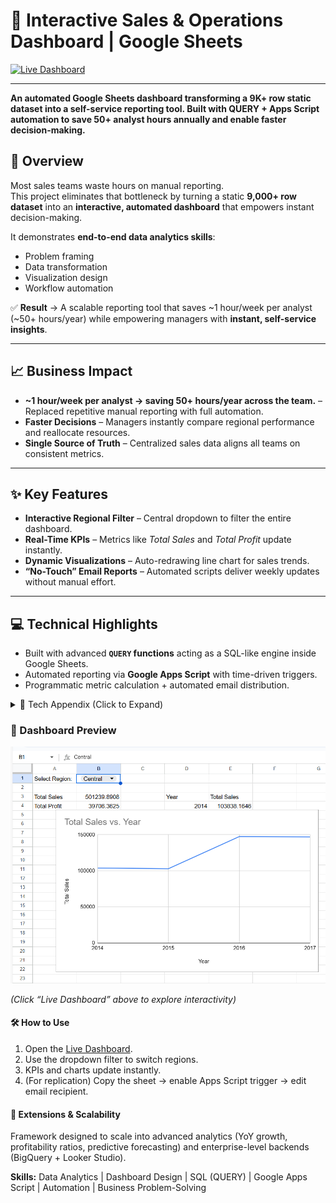 # 🚀 Interactive Sales & Operations Dashboard | Google Sheets

[![Live Dashboard](https://img.shields.io/badge/🔗-Live%20Dashboard-blue)](https://docs.google.com/spreadsheets/d/1uYhdP-HLEO9rGaw8a_adH9PUFRhoJjzh5_HuPwkFbCU/edit?usp=sharing)

---
**An automated Google Sheets dashboard transforming a 9K+ row static dataset into a self-service reporting tool. Built with QUERY + Apps Script automation to save 50+ analyst hours annually and enable faster decision-making.**

## 📌 Overview
Most sales teams waste hours on manual reporting.  
This project eliminates that bottleneck by turning a static **9,000+ row dataset** into an **interactive, automated dashboard** that empowers instant decision-making.  

It demonstrates **end-to-end data analytics skills**:  
- Problem framing  
- Data transformation  
- Visualization design  
- Workflow automation  

✅ **Result** → A scalable reporting tool that saves ~1 hour/week per analyst (~50+ hours/year) while empowering managers with **instant, self-service insights**.

---

## 📈 Business Impact
- **~1 hour/week per analyst → saving 50+ hours/year across the team.** – Replaced repetitive manual reporting with full automation.  
- **Faster Decisions** – Managers instantly compare regional performance and reallocate resources.  
- **Single Source of Truth** – Centralized sales data aligns all teams on consistent metrics.  

---

## ✨ Key Features
- **Interactive Regional Filter** – Central dropdown to filter the entire dashboard.  
- **Real-Time KPIs** – Metrics like *Total Sales* and *Total Profit* update instantly.  
- **Dynamic Visualizations** – Auto-redrawing line chart for sales trends.  
- **“No-Touch” Email Reports** – Automated scripts deliver weekly updates without manual effort.  

---

## 💻 Technical Highlights
- Built with advanced **`QUERY` functions** acting as a SQL-like engine inside Google Sheets.  
- Automated reporting via **Google Apps Script** with time-driven triggers.  
- Programmatic metric calculation + automated email distribution.  

<details>
<summary>📂 Tech Appendix (Click to Expand)</summary>

### QUERY Function Examples
```sql
-- Total Sales
=QUERY('Raw Data'!A:U, "SELECT SUM(R) WHERE M = '"&B1&"' LABEL SUM(R) ''")

-- Total Profit
=QUERY('Raw Data'!A:U, "SELECT SUM(U) WHERE M = '"&B1&"' LABEL SUM(U) ''")

-- Dynamic Chart Data
=QUERY('Raw Data'!A:U, "SELECT YEAR(C), SUM(R) 
 WHERE M = '"&B1&"' 
 GROUP BY YEAR(C) 
 ORDER BY YEAR(C) 
 LABEL YEAR(C) 'Year', SUM(R) 'Total Sales'")
```
### Google Apps Script for Automation
```
/**
 * Calculates total sales for a given region
 * and sends a summary report via email.
 */
function sendSalesReport(regionName = "Central") {
  const SHEET_NAME = "Raw Data";
  const sheet = SpreadsheetApp.getActiveSpreadsheet().getSheetByName(SHEET_NAME);
  const data = sheet.getDataRange().getValues();
  let regionSales = 0;

  for (let i = 1; i < data.length; i++) { // skip header row
    const row = data[i];
    const region = row[12]; // Column M
    const sales = Number(row[17]) || 0; // Column R
    if (region === regionName) {
      regionSales += sales;
    }
  }

  const recipient = "your_email@example.com";
  const subject = `Automated Weekly Sales Report: ${regionName} Region`;
  const body = `This is your automated weekly report.\n\n` +
               `Total sales for the ${regionName} region are: $${regionSales.toFixed(2)}`;

  MailApp.sendEmail(recipient, subject, body);
}

```
</details>

### 📸 Dashboard Preview

![Dashboard Screenshot](https://raw.githubusercontent.com/Naseem-DataAnalytics/Interactive-Sales-Dashboard-Google-Sheets/main/Dashboard%20Screenshot.png)

*(Click “Live Dashboard” above to explore interactivity)*  

#### 🛠 How to Use

1. Open the [Live Dashboard](https://docs.google.com/spreadsheets/d/1uYhdP-HLEO9rGaw8a_adH9PUFRhoJjzh5_HuPwkFbCU/edit?usp=sharing).  
2. Use the dropdown filter to switch regions.  
3. KPIs and charts update instantly.  
4. (For replication) Copy the sheet → enable Apps Script trigger → edit email recipient.  

#### 🔮 Extensions & Scalability
Framework designed to scale into advanced analytics (YoY growth, profitability ratios, predictive forecasting) and enterprise-level backends (BigQuery + Looker Studio).

**Skills:** Data Analytics | Dashboard Design | SQL (QUERY) | Google Apps Script | Automation | Business Problem-Solving





